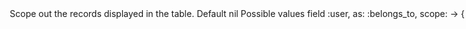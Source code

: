 <Option name="`scope`">

Scope out the records displayed in the table.

#### Default

`nil`

#### Possible values

```ruby{3}
field :user,
  as: :belongs_to,
  scope: -> { query.approved }
```

Pass in a block where you attach scopes to the `query` object. The block gets executed in the [`ExecutionContext`](./../execution-context).

With version 2.5.0, you'll also have access to the `parent` record so that you can use that to scope your associated models even better.

Starting with version 3.12, access to `resource` and `parent_resource` was additionally provided.
</Option>
